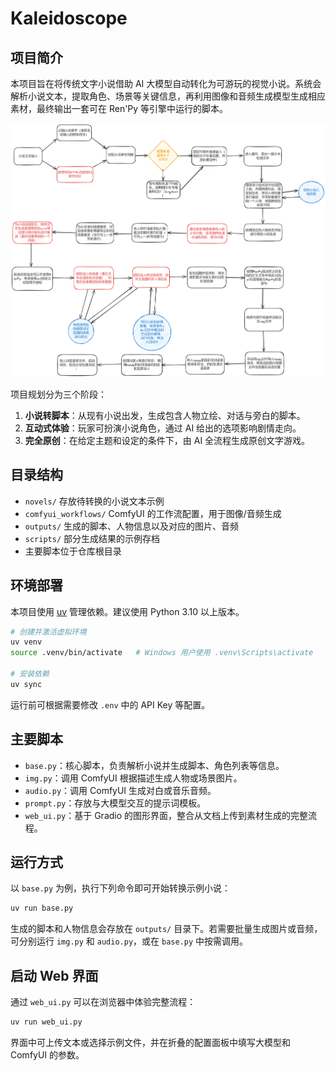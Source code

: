 # Kaleidoscope

## 项目简介

本项目旨在将传统文字小说借助 AI 大模型自动转化为可游玩的视觉小说。系统会解析小说文本，提取角色、场景等关键信息，再利用图像和音频生成模型生成相应素材，最终输出一套可在 Ren'Py 等引擎中运行的脚本。

![](2024-07-07-%E8%AE%BE%E8%AE%A1%E6%B5%81%E7%A8%8B%E5%9B%BE.png)

项目规划分为三个阶段：
1. **小说转脚本**：从现有小说出发，生成包含人物立绘、对话与旁白的脚本。
2. **互动式体验**：玩家可扮演小说角色，通过 AI 给出的选项影响剧情走向。
3. **完全原创**：在给定主题和设定的条件下，由 AI 全流程生成原创文字游戏。

## 目录结构

- `novels/` 存放待转换的小说文本示例
- `comfyui_workflows/` ComfyUI 的工作流配置，用于图像/音频生成
- `outputs/` 生成的脚本、人物信息以及对应的图片、音频
- `scripts/` 部分生成结果的示例存档
- 主要脚本位于仓库根目录

## 环境部署

本项目使用 [uv](https://github.com/astral-sh/uv) 管理依赖。建议使用 Python 3.10 以上版本。

```bash
# 创建并激活虚拟环境
uv venv
source .venv/bin/activate   # Windows 用户使用 .venv\Scripts\activate

# 安装依赖
uv sync
```

运行前可根据需要修改 `.env` 中的 API Key 等配置。

## 主要脚本

- `base.py`：核心脚本，负责解析小说并生成脚本、角色列表等信息。
- `img.py`：调用 ComfyUI 根据描述生成人物或场景图片。
- `audio.py`：调用 ComfyUI 生成对白或音乐音频。
- `prompt.py`：存放与大模型交互的提示词模板。
- `web_ui.py`：基于 Gradio 的图形界面，整合从文档上传到素材生成的完整流程。

## 运行方式

以 `base.py` 为例，执行下列命令即可开始转换示例小说：

```bash
uv run base.py
```

生成的脚本和人物信息会存放在 `outputs/` 目录下。若需要批量生成图片或音频，可分别运行 `img.py` 和 `audio.py`，或在 `base.py` 中按需调用。

## 启动 Web 界面

通过 `web_ui.py` 可以在浏览器中体验完整流程：

```bash
uv run web_ui.py
```

界面中可上传文本或选择示例文件，并在折叠的配置面板中填写大模型和 ComfyUI 的参数。

